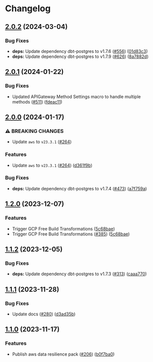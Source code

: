 # Changelog

## [2.0.2](https://github.com/cloudquery/policies-premium/compare/transformation-aws-data-resilience-v2.0.1...transformation-aws-data-resilience-v2.0.2) (2024-03-04)


### Bug Fixes

* **deps:** Update dependency dbt-postgres to v1.7.6 ([#556](https://github.com/cloudquery/policies-premium/issues/556)) ([01d83c3](https://github.com/cloudquery/policies-premium/commit/01d83c3589be42468fb3e93ac9aae1b270f60e25))
* **deps:** Update dependency dbt-postgres to v1.7.9 ([#626](https://github.com/cloudquery/policies-premium/issues/626)) ([8a7882d](https://github.com/cloudquery/policies-premium/commit/8a7882d97bf06f9661949e99c7bfb8f5cbf74bad))

## [2.0.1](https://github.com/cloudquery/policies-premium/compare/transformation-aws-data-resilience-v2.0.0...transformation-aws-data-resilience-v2.0.1) (2024-01-22)


### Bug Fixes

* Updated APIGateway Method Settings macro to handle multiple methods ([#511](https://github.com/cloudquery/policies-premium/issues/511)) ([fdeac11](https://github.com/cloudquery/policies-premium/commit/fdeac11a029078feb4990b72600ea39e628bca04))

## [2.0.0](https://github.com/cloudquery/policies-premium/compare/transformation-aws-data-resilience-v1.2.0...transformation-aws-data-resilience-v2.0.0) (2024-01-17)


### ⚠ BREAKING CHANGES

* Update `aws` to `v23.3.1` ([#264](https://github.com/cloudquery/policies-premium/issues/264))

### Features

* Update `aws` to `v23.3.1` ([#264](https://github.com/cloudquery/policies-premium/issues/264)) ([d361f9b](https://github.com/cloudquery/policies-premium/commit/d361f9bad529167e093c0eca56fc9923adc72fca))


### Bug Fixes

* **deps:** Update dependency dbt-postgres to v1.7.4 ([#473](https://github.com/cloudquery/policies-premium/issues/473)) ([a7f759a](https://github.com/cloudquery/policies-premium/commit/a7f759aaf50a0a9e308fd6be378811a0097925c2))

## [1.2.0](https://github.com/cloudquery/policies-premium/compare/transformation-aws-data-resilience-v1.1.2...transformation-aws-data-resilience-v1.2.0) (2023-12-07)


### Features

* Trigger GCP Free Build Transformations ([5c68bae](https://github.com/cloudquery/policies-premium/commit/5c68bae0f30e4e57db5774300488d4b6ddd42c3b))
* Trigger GCP Free Build Transformations ([#385](https://github.com/cloudquery/policies-premium/issues/385)) ([5c68bae](https://github.com/cloudquery/policies-premium/commit/5c68bae0f30e4e57db5774300488d4b6ddd42c3b))

## [1.1.2](https://github.com/cloudquery/policies-premium/compare/transformation-aws-data-resilience-v1.1.1...transformation-aws-data-resilience-v1.1.2) (2023-12-05)


### Bug Fixes

* **deps:** Update dependency dbt-postgres to v1.7.3 ([#313](https://github.com/cloudquery/policies-premium/issues/313)) ([caaa770](https://github.com/cloudquery/policies-premium/commit/caaa770ed3ea2b4285a2d4af851bb05f1449e9b0))

## [1.1.1](https://github.com/cloudquery/policies-premium/compare/transformation-aws-data-resilience-v1.1.0...transformation-aws-data-resilience-v1.1.1) (2023-11-28)


### Bug Fixes

* Update docs ([#280](https://github.com/cloudquery/policies-premium/issues/280)) ([d3ad35b](https://github.com/cloudquery/policies-premium/commit/d3ad35bc6ac54875e124632194e38b04e490bec9))

## [1.1.0](https://github.com/cloudquery/policies-premium/compare/transformation-aws-data-resilience-v1.0.0...transformation-aws-data-resilience-v1.1.0) (2023-11-17)


### Features

* Publish aws data resilience pack ([#206](https://github.com/cloudquery/policies-premium/issues/206)) ([b0f7ba0](https://github.com/cloudquery/policies-premium/commit/b0f7ba0d2329c10cb4c79b53d151f3ba9122a5af))
